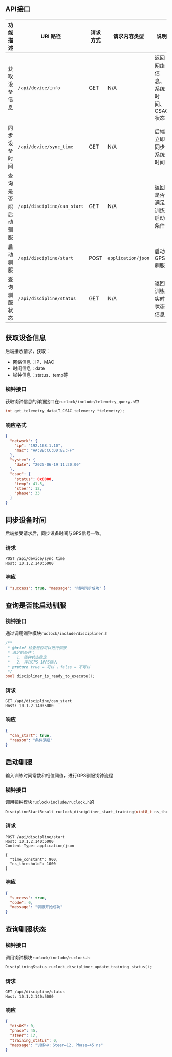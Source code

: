 ## API接口

| 功能描述           | URI 路径                    | 请求方式 | 请求内容类型       | 说明                             |
| ------------------ | --------------------------- | -------- | ------------------ | -------------------------------- |
| 获取设备信息       | `/api/device/info`          | GET      | N/A                | 返回网络信息、系统时间、CSAC状态 |
| 同步设备时间       | `/api/device/sync_time`     | GET      | N/A                | 后端立即同步系统时间             |
| 查询是否能启动驯服 | `/api/discipline/can_start` | GET      | N/A                | 返回是否满足训练启动条件         |
| 启动驯服           | `/api/discipline/start`     | POST     | `application/json` | 启动 GPS 驯服                    |
| 查询驯服状态       | `/api/discipline/status`    | GET      | N/A                | 返回训练实时状态信息             |

##   获取设备信息

后端接收请求，获取：

- 网络信息：IP，MAC
- 时间信息：date
- 铷钟信息：status、temp等

### 铷钟接口

获取铷钟信息的详细接口在`ruclock/include/telemetry_query.h`中

```C
int get_telemetry_data(T_CSAC_telemetry *telemetry);
```

### 响应格式

```json
{
  "network": {
    "ip": "192.168.1.10",
    "mac": "AA:BB:CC:DD:EE:FF"
  },
  "system": {
    "date": "2025-06-19 11:20:00"
  },
  "csac": {
    "status": 0x0000,
    "temp": 41.5,
    "steer": 12,
    "phase": 33
  }
}
```

## 同步设备时间

后端接受请求后，同步设备时间与GPS信号一致。

### 请求

```http
POST /api/device/sync_time
Host: 10.1.2.140:5000
```

### 响应

```json
{ "success": true, "message": "时间同步成功" }
```

## 查询是否能启动驯服

### 铷钟接口

通过调用铷钟模块`ruclock/include/discipliner.h`

```C
/**
 * @brief 检查是否可以进行驯服
 * 满足的条件：
 *   1. 铷钟状态稳定
 *   2. 存在GPS 1PPS输入 
 * @return true = 可以 ，false = 不可以
 */
bool discipliner_is_ready_to_execute();
```

### 请求

```http
GET /api/discipline/can_start
Host: 10.1.2.140:5000
```

### 响应

```json
{
  "can_start": true,
  "reason": "条件满足"
}
```

## 启动驯服

输入训练时间常数和相位阈值，进行GPS驯服铷钟流程

### 铷钟接口

调用铷钟模块`ruclock/include/ruclock.h`的

```C
DisciplineStartResult ruclock_discipliner_start_training(uint8_t ns_threshold, uint16_t time_constant);
```

### 请求

```http
POST /api/discipline/start
Host: 10.1.2.140:5000
Content-Type: application/json

{
  "time_constant": 900,
  "ns_threshold": 1000
}
```

### 响应

```json
{
  "success": true,
  "code": 0,
  "message": "驯服开始成功"
}
```

##  查询驯服状态

### 铷钟接口

调用铷钟模块`ruclock/include/ruclock.h`

```C
DiscipliningStatus ruclock_discipliner_update_training_status();
```

### 请求

```http
GET /api/discipline/status
Host: 10.1.2.140:5000
```

### 响应

```json
{
  "disOK": 0,
  "phase": 45,
  "steer": 12,
  "training_status": 0,
  "message": "训练中：Steer=12, Phase=45 ns"
}
```